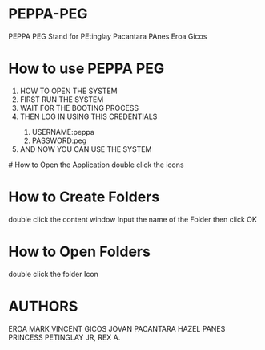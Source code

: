 # PEPPA-PEG
PEPPA PEG Stand for PEtinglay Pacantara PAnes Eroa Gicos
# How to use PEPPA PEG
<OL>
 <LI>HOW TO OPEN THE SYSTEM </LI>
 <LI>FIRST RUN THE SYSTEM</LI>
  <LI>WAIT FOR THE BOOTING PROCESS</LI> 
   <LI>THEN LOG IN USING THIS CREDENTIALS</LI>
  <OL>
 <LI>USERNAME:peppa</LI>
 <LI>PASSWORD:peg </LI>
  </OL>
  <LI>AND NOW YOU CAN USE THE SYSTEM</LI>
</OL>
# How to Open the Application
double click the icons

# How to Create Folders
double click the content window
Input the name of the Folder then click OK

# How to Open Folders
double click the folder Icon

# AUTHORS
EROA MARK VINCENT
GICOS JOVAN
PACANTARA HAZEL
PANES PRINCESS
PETINGLAY JR, REX A.
